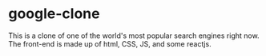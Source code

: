 # google-clone
This is a clone of one of the world's most popular search engines right now. The front-end is made up of html, CSS, JS, and some reactjs.
